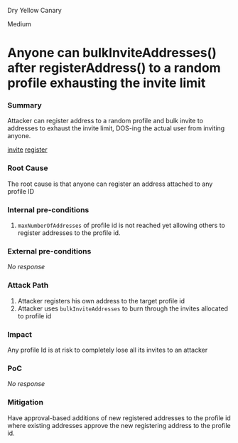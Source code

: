 Dry Yellow Canary

Medium

# Anyone can bulkInviteAddresses() after registerAddress() to a random profile exhausting the invite limit

### Summary

Attacker can register address to a random profile and bulk invite to addresses to exhaust the invite limit, DOS-ing the actual user from inviting anyone.

[invite](https://github.com/sherlock-audit/2024-10-ethos-network/blob/main/ethos/packages/contracts/contracts/EthosProfile.sol#L248-L252)
[register](https://github.com/sherlock-audit/2024-10-ethos-network/blob/main/ethos/packages/contracts/contracts/EthosProfile.sol#L373-L408)

### Root Cause

The root cause is that anyone can register an address attached to any profile ID

### Internal pre-conditions

1. `maxNumberOfAddresses` of profile id is not reached yet allowing others to register addresses to the profile id.

### External pre-conditions

_No response_

### Attack Path

1. Attacker registers his own address to the target profile id
2. Attacker uses `bulkInviteAddresses` to burn through the invites allocated to profile id

### Impact

Any profile Id is at risk to completely lose all its invites to an attacker

### PoC

_No response_

### Mitigation

Have approval-based additions of new registered addresses to the profile id where existing addresses approve the new registering address to the profile id.